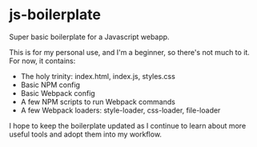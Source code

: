 # js-boilerplate
Super basic boilerplate for a Javascript webapp.

This is for my personal use, and I'm a beginner, so there's not much to it. For now, it contains:
- The holy trinity: index.html, index.js, styles.css
- Basic NPM config
- Basic Webpack config
- A few NPM scripts to run Webpack commands
- A few Webpack loaders:  style-loader, css-loader, file-loader

I hope to keep the boilerplate updated as I continue to learn about more useful tools and adopt them into my workflow.

